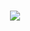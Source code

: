 <h1 align="center"> 
  <img src="https://github.com/GabriellMatias/API-SOLID-NodeJS/assets/80908772/9da2ea8f-a3ac-45b8-8bf3-a391e640d58c"/>
</h1>
